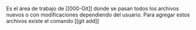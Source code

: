 Es el área de trabajo de [[000-Git]] donde se pasan todos los archivos nuevos o con modificaciones dependiendo del usuario.
Para agregar estos archivos existe el comando [[git add]]